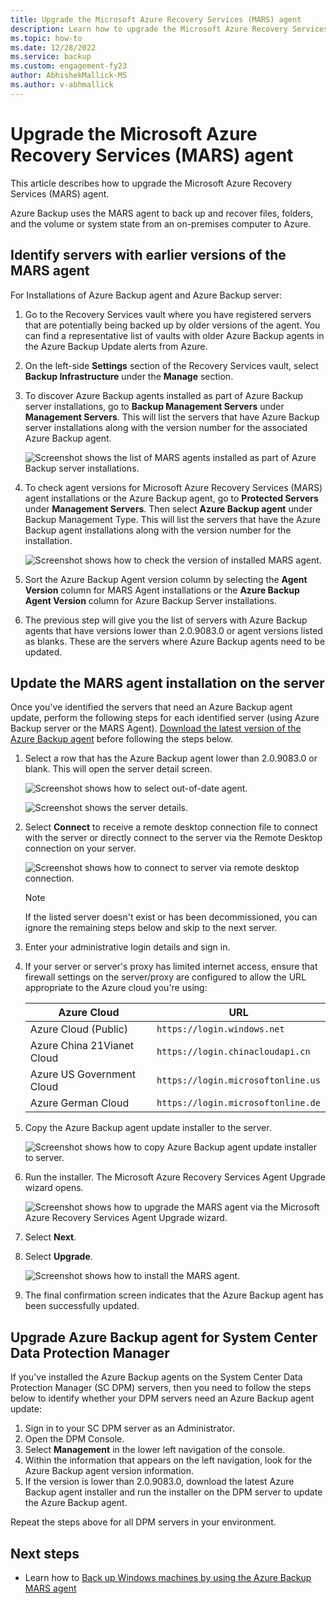 ```yaml
---
title: Upgrade the Microsoft Azure Recovery Services (MARS) agent
description: Learn how to upgrade the Microsoft Azure Recovery Services (MARS) agent.
ms.topic: how-to
ms.date: 12/28/2022
ms.service: backup
ms.custom: engagement-fy23
author: AbhishekMallick-MS
ms.author: v-abhmallick
---
```


# Upgrade the Microsoft Azure Recovery Services (MARS) agent

This article describes how to upgrade the Microsoft Azure Recovery Services (MARS) agent.

Azure Backup uses the MARS agent to back up and recover files, folders, and the volume or system state from an on-premises computer to Azure.

## Identify servers with earlier versions of the MARS agent

For Installations of Azure Backup agent and Azure Backup server:

1. Go to the Recovery Services vault where you have registered servers that are potentially being backed up by older versions of the agent. You can find a representative list of vaults with older Azure Backup agents in the Azure Backup Update alerts from Azure.
1. On the left-side **Settings** section of the Recovery Services vault, select **Backup Infrastructure** under the **Manage** section.
1. To discover Azure Backup agents installed as part of Azure Backup server installations, go to **Backup Management Servers** under **Management Servers**. This will list the servers that have Azure Backup server installations along with the version number for the associated Azure Backup agent.

    ![Screenshot shows the list of MARS agents installed as part of Azure Backup server installations.](./media/upgrade-mars-agent/backup-management-servers.png)

1. To check agent versions for Microsoft Azure Recovery Services (MARS) agent installations or the Azure Backup agent, go to **Protected Servers** under **Management Servers**. Then select **Azure Backup agent** under Backup Management Type. This will list the servers that have the Azure Backup agent installations along with the version number for the installation.

    ![Screenshot shows how to check the version of installed MARS agent.](./media/upgrade-mars-agent/protected-servers.png)

1. Sort the Azure Backup Agent version column by selecting the **Agent Version** column for MARS Agent installations or the **Azure Backup Agent Version** column for Azure Backup Server installations.

1. The previous step will give you the list of servers with Azure Backup agents that have versions lower than 2.0.9083.0 or agent versions listed as blanks. These are the servers where Azure Backup agents need to be updated.

## Update the MARS agent installation on the server

Once you've identified the servers that need an Azure Backup agent update, perform the following steps for each identified server (using Azure Backup server or the MARS Agent). [Download the latest version of the Azure Backup agent](https://aka.ms/azurebackup_agent) before following the steps below.

1. Select a row that has the Azure Backup agent lower than 2.0.9083.0 or blank. This will open the server detail screen.

    ![Screenshot shows how to select out-of-date agent.](./media/upgrade-mars-agent/old-agent-version.png)

    ![Screenshot shows the server details.](./media/upgrade-mars-agent/backup-management-servers-old-versions.png)

1. Select **Connect** to receive a remote desktop connection file to connect with the server or directly connect to the server via the Remote Desktop connection on your server.

    ![Screenshot shows how to connect to server via remote desktop connection.](./media/upgrade-mars-agent/connect-to-server.png)

    >[!NOTE]
    > If the listed server doesn't exist or has been decommissioned, you can ignore the remaining steps below and skip to the next server.

1. Enter your administrative login details and sign in.

1. If your server or server's proxy has limited internet access, ensure that firewall settings on the server/proxy are configured to allow the URL appropriate to the Azure cloud you're using:

    Azure Cloud | URL
    --- | ---
    Azure Cloud (Public) |   `https://login.windows.net`
    Azure China 21Vianet Cloud   | `https://login.chinacloudapi.cn`
    Azure US Government Cloud |   `https://login.microsoftonline.us`
    Azure German Cloud  |  `https://login.microsoftonline.de`

1. Copy the Azure Backup agent update installer to the server.

    ![Screenshot shows how to copy Azure Backup agent update installer to server.](./media/upgrade-mars-agent/copy-agent-installer.png)

1. Run the installer. The Microsoft Azure Recovery Services Agent Upgrade wizard opens.

    ![Screenshot shows how to upgrade the MARS agent via the Microsoft Azure Recovery Services Agent Upgrade wizard.](./media/upgrade-mars-agent/agent-upgrade-wizard.png)

1. Select **Next**.

1. Select **Upgrade**.

    ![Screenshot shows how to install the  MARS agent.](./media/upgrade-mars-agent/upgrade-installation.png)

1. The final confirmation screen indicates that the Azure Backup agent has been successfully updated.

## Upgrade Azure Backup agent for System Center Data Protection Manager

If you've installed the Azure Backup agents on the System Center Data Protection Manager (SC DPM) servers, then you need to follow the steps below to identify whether your DPM servers need an Azure Backup agent update:

1. Sign in to your SC DPM server as an Administrator.
2. Open the DPM Console.
3. Select **Management** in the lower left navigation of the console.
4. Within the information that appears on the left navigation, look for the Azure Backup agent version information.
5. If the version is lower than 2.0.9083.0, download the latest Azure Backup agent installer and run the installer on the DPM server to update the Azure Backup agent.

Repeat the steps above for all DPM servers in your environment.

## Next steps

- Learn how to [Back up Windows machines by using the Azure Backup MARS agent](backup-windows-with-mars-agent.md)
